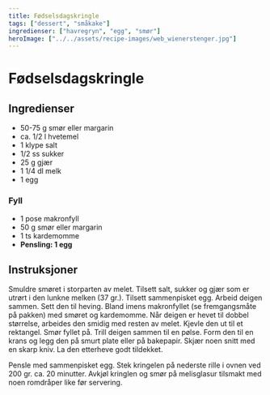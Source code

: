 ```yaml
---
title: Fødselsdagskringle
tags: ["dessert", "småkake"]
ingredienser: ["havregryn", "egg", "smør"]
heroImage: ["../../assets/recipe-images/web_wienerstenger.jpg"]
---
```


# Fødselsdagskringle

## Ingredienser

- 50-75 g smør eller margarin
- ca. 1/2 l hvetemel
- 1 klype salt
- 1/2 ss sukker
- 25 g gjær
- 1 1/4 dl melk
- 1 egg

### Fyll

- 1 pose makronfyll
- 50 g smør eller margarin
- 1 ts kardemomme
- **Pensling: 1 egg**

## Instruksjoner

Smuldre smøret i storparten av melet. Tilsett salt, sukker og gjær som er utrørt i den lunkne melken (37 gr.). Tilsett sammenpisket egg. Arbeid deigen sammen. Sett den til heving. Bland imens makronfyllet (se fremgangsmåte på pakken) med smøret og kardemomme. Når deigen er hevet til dobbel størrelse, arbeides den smidig med resten av melet. Kjevle den ut til et rektangel. Smør fyllet på. Trill deigen sammen til en pølse. Form den til en krans og legg den på smurt plate eller på bakepapir. Skjær noen snitt med en skarp kniv. La den etterheve godt tildekket.

Pensle med sammenpisket egg. Stek kringelen på nederste rille i ovnen ved 200 gr. ca. 20 minutter. Avkjøl kringlen og smør på melisglasur tilsmakt med noen romdråper like før servering.
